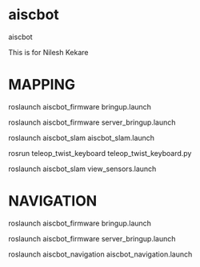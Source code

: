 # aiscbot
aiscbot 

This is for Nilesh Kekare

# MAPPING
roslaunch aiscbot_firmware bringup.launch

roslaunch aiscbot_firmware server_bringup.launch

roslaunch aiscbot_slam aiscbot_slam.launch

rosrun teleop_twist_keyboard teleop_twist_keyboard.py

roslaunch aiscbot_slam view_sensors.launch

# NAVIGATION

roslaunch aiscbot_firmware bringup.launch

roslaunch aiscbot_firmware server_bringup.launch

roslaunch aiscbot_navigation aiscbot_navigation.launch


